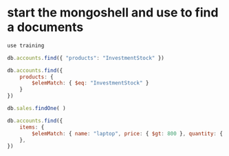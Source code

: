 
# start the mongoshell and use to find a documents

```javascript
use training
```

```javascript
db.accounts.find({ "products": "InvestmentStock" })
```

```javascript
db.accounts.find({
    products: {
        $elemMatch: { $eq: "InvestmentStock" }
    }
})
```

```javascript
db.sales.findOne( )
```

```js
db.accounts.find({
    items: {
        $elemMatch: { name: "laptop", price: { $gt: 800 }, quantity: { $gte: 1 } },
    },
})
```
